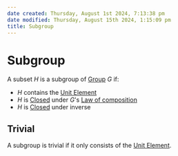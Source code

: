 ```yaml
---  
date created: Thursday, August 1st 2024, 7:13:38 pm  
date modified: Thursday, August 15th 2024, 1:15:09 pm  
title: Subgroup  
---  
```

# Subgroup  
A subset $H$ is a subgroup of [Group](./Group.md) $G$ if:  
- $H$ contains the [Unit Element](../Unit%2520Element.md)  
- $H$ is [Closed](../Closure.md#closed-under-law-of-composition) under $G$'s [Law of composition](../Law%2520of%2520composition.md)  
- $H$ is [Closed](../Closure.md#closed-under-inverse) under inverse  
## Trivial  
A subgroup is trivial if it only consists of the [Unit Element](../Unit%2520Element.md).  
